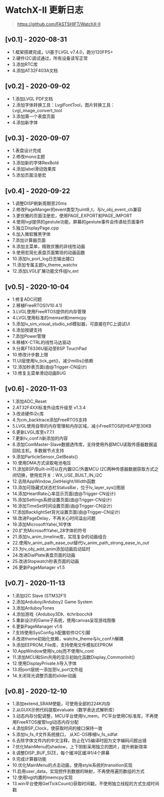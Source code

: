 # WatchX-II 更新日志
> https://github.com/FASTSHIFT/WatchX-II

## [v0.1] - 2020-08-31
* 1.框架搭建完成，UI基于LVGL v7.4.0，跑分120FPS+
* 2.硬件I2C调试通过，所有设备读写正常
* 3.添加RTC库
* 4.添加AT32F403A文档

## [v0.2] - 2020-09-02
* 1.添加LVGL PDF文档
* 2.添加字体转换工具：LvglFontTool，图片转换工具：Lvgl_image_convert_tool
* 3.添加第一个表盘页面
* 4.添加新字体

## [v0.3] - 2020-09-07
* 1.表盘设计完成
* 2.修改mono主题
* 3.添加新的字体RexBold
* 4.添加label滑动效果库
* 5.添加页面注册宏

## [v0.4] - 2020-09-22
 * 1.调整DISP刷新周期至20ms
 * 2.修改PageManger的event类型为uint8_t，与lv_obj_event_cb兼容
 * 3.更优雅的页面注册宏，使用PAGE_EXPORT和PAGE_IMPORT
 * 4.使用lvgl提供的gestute功能，屏幕的gestute事件会传递给页面事件
 * 5.独立DisplayPage.cpp
 * 6.加入微软雅黑字体
 * 7.添加计算器页面
 * 8.添加主菜单，精致优雅的非线性动画
 * 9.使用宏简化表盘页面繁琐的动画函数
 * 10.添加lv_port_log日志输出接口
 * 11.添加专属主题lv_theme_watchx
 * 12.添加LVGL扩展功能文件组lv_ext
 
## [v0.5] - 2020-10-04
 * 1.修复ADC问题
 * 2.移植FreeRTOS(V10.4.1)
 * 3.LVGL使用FreeRTOS提供的内存管理
 * 4.LVGL使用标准的memset和memcpy
 * 5.添加lv_sim_visual_studio_sdl模拟器，可直接在PC上调试UI
 * 6.添加按键支持
 * 7.添加Power管理
 * 8.移植X-CTRL的线性马达驱动
 * 9.分离FT6336U驱动至BSP TouchPad
 * 10.修改计步数上限
 * 11.UI层使用lv_tick_get()，减少millis()依赖
 * 12.添加秒表页面(由@Trigger-CN设计)
 * 13.修复主菜单滑动动画BUG

## [v0.6] - 2020-11-03
* 1.添加ADC_Reset
* 2.AT32F4XX标准外设库升级至 v1.3.4
* 3.改进硬件i2c库
* 4.为cm_backtrace添加FreeRTOS支持
* 5.LVGL使用自带的内存管理和内存区域，减小FreeRTOS的HEAP至30KB
* 6.更新LVGL库至v7.7.1
* 7.更新lv_conf.h新添加的内容
* 8.添加ComMaster-Slave数据透传库，支持使用外部MCU读取传感器数据返回给主机，多数据节点支持
* 9.添加ParticleSensor_GetBeats()
* 10.使用DMA方式读取电池电压
* 11.添加BSP/Built-in可以在内置I2C/外置MCU I2C两种传感器数据获取方式之间切换，使用宏开关：WX_USE_BUILT_IN_I2C
* 12.去除AppWindow_GetHeight/Width函数
* 13.添加可隐藏式状态栏StatusBar，位于lv_layer_sys()图层
* 14.添加HeartRate心率显示页面(由@Trigger-CN设计)
* 15.添加Settings系统设置页面(由@Trigger-CN设计)
* 16.添加TimeSet时间设置页面(由@Trigger-CN设计)
* 17.添加BacklightSet背光设置页面(由@Trigger-CN设计)
* 18.改进PageDelay，不再关心时间溢出问题
* 19.添加MicrosoftYahei_16字体
* 20.扩充MicrosoftYahei_28字体的符号
* 21.添加lv_anim_timeline库，实现复杂的动画组合
* 22.使用lv_anim_path_ease_out替代lv_anim_path_strong_ease_in_out
* 23.为lv_obj_add_anim添加动画启动延时
* 24.改进DialPlate表盘页面的动画
* 25.改进Stopwatch秒表页面的动画
* 26.更新PageManager v1.5

## [v0.7] - 2020-11-13
* 1.添加I2C Slave (STM32F1)
* 2.添加Arduboy/Arduboy2 Game System
* 3.添加ArduboyTones
* 4.添加游戏《Arduboy3D》、《chribocchi》
* 5.重新设计的Game子系统，使用canvas呈现游戏图像
* 6.更新PageManager v1.6
* 7.支持使用SysConfig.h配置软件I2C引脚
* 8.改进theme初始化依赖，watchx_theme与lv_conf.h解耦
* 9.添加EEPROM_File库，支持使用文件模拟EEPROM
* 10.AppWindow使用lv_obj而不使用lv_cont
* 11.添加MCU和Sim共用的显示初始化函数Display_CommonInit()
* 12.使用DisplayPrivate.h导入字体
* 13.将port层统一添加至lv_port文件组
* 14.关闭背光调整页面的slider动画

## [v0.8] - 2020-12-10
* 1.添加extend_SRAM使能，可使用全部的224K内存
* 2.从GUIX示例代码提取evaluate（数学表达式解析库）
* 3.动态内存分配调整，MCU平台使用lv_mem，PC平台使用C标准库，不再使用FreeRTOS接管lvgl动态内存分配
* 4.添加BSP_Clock，使获取时间的接口保持一致
* 5.添加lv_fs_if文件系统接口， 从XC-OS移植lv_fs_sdfat
* 6.去除字体文件内的中文注释，防止在VS编译时因为文字编码问题出错
* 7.优化MainMenu的shadow，上下阴影采用独立的图片，提升刷新效率
* 8.调整DISP_BUF_SIZE，每个缓冲区缓冲1/4个屏幕
* 9.完成计算器功能
* 10.优化MainMenu的点击动画，使用style系统的transition实现
* 11.启用user_data，实现控件到数据的映射，不再使用遍历数组的方式
* 12.使用lvgl内置的memcpy实现
* 13.win平台使用GetTickCount()获取时间戳，不使用独立线程的方式生成时间戳
